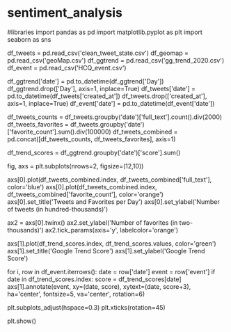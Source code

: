 # sentiment_analysis
#libraries
import pandas as pd
import matplotlib.pyplot as plt
import seaborn as sns

df_tweets  = pd.read_csv('clean_tweet_state.csv')
df_geomap = pd.read_csv('geoMap.csv')
df_ggtrend = pd.read_csv('gg_trend_2020.csv')
df_event = pd.read_csv('HCQ_event.csv')

df_ggtrend['date'] = pd.to_datetime(df_ggtrend['Day'])
df_ggtrend.drop(['Day'], axis=1, inplace=True)
df_tweets['date'] = pd.to_datetime(df_tweets['created_at'])
df_tweets.drop(['created_at'], axis=1, inplace=True)
df_event['date'] = pd.to_datetime(df_event['date'])

df_tweets_counts = df_tweets.groupby('date')['full_text'].count().div(2000)
df_tweets_favorites = df_tweets.groupby('date')['favorite_count'].sum().div(100000)
df_tweets_combined = pd.concat([df_tweets_counts, df_tweets_favorites], axis=1)

df_trend_scores = df_ggtrend.groupby('date')['score'].sum()

fig, axs = plt.subplots(nrows=2, figsize=(12,10))

axs[0].plot(df_tweets_combined.index, df_tweets_combined['full_text'], color='blue')
axs[0].plot(df_tweets_combined.index, df_tweets_combined['favorite_count'], color='orange')
axs[0].set_title('Tweets and Favorites per Day')
axs[0].set_ylabel('Number of tweets (in hundred-thousands)')

ax2 = axs[0].twinx()
ax2.set_ylabel('Number of favorites (in two-thousands)')
ax2.tick_params(axis='y', labelcolor='orange')

axs[1].plot(df_trend_scores.index, df_trend_scores.values, color='green')
axs[1].set_title('Google Trend Score')
axs[1].set_ylabel('Google Trend Score')

for i, row in df_event.iterrows():
    date = row['date']
    event = row['event']
    if date in df_trend_scores.index:
        score = df_trend_scores[date]
        axs[1].annotate(event, xy=(date, score), xytext=(date, score+3), ha='center', fontsize=5, va='center', rotation=6)

plt.subplots_adjust(hspace=0.3)
plt.xticks(rotation=45)

plt.show()

